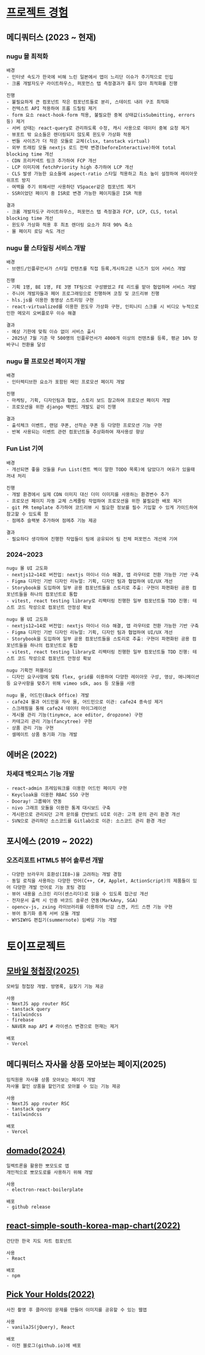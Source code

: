 # [프로젝트 경험](https://younggeun0.dev/project-experience)
## 메디쿼터스 (2023 ~ 현재)

### nugu 몰 최적화

```
배경
- 인터넷 속도가 한국에 비해 느린 일본에서 앱이 느리단 이슈가 주기적으로 인입
- 크롬 개발자도구 라이트하우스, 퍼포먼스 탭 측정결과가 좋지 않아 최적화를 진행

진행
- 불필요하게 큰 컴포넌트 작은 컴포넌트들로 분리, 스테이트 내려 구조 최적화
- 컨텍스트 API 적용하여 프롭 드릴링 제거
- form 요소 react-hook-form 적용, 불필요한 중복 상태값(isSubmitting, errors 등) 제거
- 서버 상태는 react-query로 관리하도록 수정, 캐시 사용으로 데이터 중복 요청 제거
- 뷰포트 밖 요소들은 렌더링되지 않도록 윈도우 가상화 적용
- 번들 사이즈가 더 작은 모듈로 교체(clsx, tanstack virtual)
- 외부 트래킹 모듈 nextjs 로드 전략 변경(beforeInteractive)하여 total blocking time 개선
- CDN 프리커넥트 링크 추가하여 FCP 개선
- LCP 이미지에 fetchPriority high 추가하여 LCP 개선
- CLS 발생 가능한 요소들에 aspect-ratio 스타일 적용하고 최소 높이 설정하여 레이아웃 쉬프트 방지
- 여백을 주기 위해서만 사용하던 VSpacer같은 컴포넌트 제거
- SSR이었던 페이지 중 ISR로 변경 가능한 페이지들은 ISR 적용

결과
- 크롬 개발자도구 라이트하우스, 퍼포먼스 탭 측정결과 FCP, LCP, CLS, total blocking time 개선
- 윈도우 가상화 적용 후 최초 렌더링 요소가 최대 90% 축소
- 몰 페이지 로딩 속도 개선
```

### nugu 몰 스타일링 서비스 개발

```
배경
- 브랜드/인플루언서가 스타일 컨텐츠를 직접 등록,게시하고픈 니즈가 있어 서비스 개발

진행
- 기획 1명, BE 1명, FE 3명 TF팀으로 구성됐었고 FE 리드를 맡아 협업하며 서비스 개발
- 주니어 개발자들과 페어 프로그래밍으로 진행하며 코칭 및 코드리뷰 진행
- hls.js를 이용한 동영상 스트리밍 구현
- react-virtualized를 이용한 윈도우 가상화 구현, 인피니티 스크롤 시 비디오 누적으로 인한 메모리 오버플로우 이슈 해결

결과
- 예상 기한에 맞춰 이슈 없이 서비스 출시
- 2025년 7월 기준 약 500명의 인플루언서가 4000개 이상의 컨텐츠를 등록, 평균 10% 장바구니 전환율 달성
```

### nugu 몰 프로모션 페이지 개발

```
배경
- 인터렉티브한 요소가 포함된 메인 프로모션 페이지 개발

진행
- 마케팅, 기획, 디자인팀과 협업, 스토리 보드 참고하여 프로모션 페이지 개발
- 프로모션을 위한 django 백앤드 개발도 같이 진행

결과
- 출석체크 이벤트, 랜덤 쿠폰, 선착순 쿠폰 등 다양한 프로모션 기능 구현
- 반복 사용되는 이벤트 관련 컴포넌트들 추상화하여 재사용성 향상
```

### Fun List 기여

```
배경
- 개선되면 좋을 것들을 Fun List(켄트 벡이 말한 TODO 목록)에 담았다가 여유가 있을때 꺼내 처리

진행
- 개발 환경에서 실제 CDN 이미지 대신 더미 이미지를 사용하는 환경변수 추가
- 프로모션 페이지 자동 교체 스케줄링 작업하여 프로모션을 위한 불필요한 배포 제거
- git PR template 추가하여 코드리뷰 시 필요한 정보를 필수 기입할 수 있게 가이드하여 참고할 수 있도록 함
- 점메추 슬랙봇 추가하여 점메추 기능 제공

결과
- 필요하다 생각하여 진행한 작업들이 팀에 공유되어 팀 전체 퍼포먼스 개선에 기여
```

### 2024~2023

```
nugu 몰 UI 고도화
- nextjs12→14로 버전업: nextjs 마이너 이슈 해결, 앱 라우터로 전환 가능한 기반 구축
- Figma 디자인 기반 디자인 리뉴얼: 기획, 디자인 팀과 협업하여 UI/UX 개선
- Storybook을 도입하여 일부 공용 컴포넌트들을 스토리로 추출: 구현이 파편화된 공용 컴포넌트들을 하나의 컴포넌트로 통합
- vitest, react testing library로 리팩터링 진행한 일부 컴포넌트들 TDD 진행: 테스트 코드 작성으로 컴포넌트 안정성 확보

nugu 몰 UI 고도화
- nextjs12→14로 버전업: nextjs 마이너 이슈 해결, 앱 라우터로 전환 가능한 기반 구축
- Figma 디자인 기반 디자인 리뉴얼: 기획, 디자인 팀과 협업하여 UI/UX 개선
- Storybook을 도입하여 일부 공용 컴포넌트들을 스토리로 추출: 구현이 파편화된 공용 컴포넌트들을 하나의 컴포넌트로 통합
- vitest, react testing library로 리팩터링 진행한 일부 컴포넌트들 TDD 진행: 테스트 코드 작성으로 컴포넌트 안정성 확보

nugu 기획전 퍼블리싱
- 디자인 요구사항에 맞춰 flex, grid를 이용하여 다양한 레이아웃 구성, 영상, 애니메이션 등 요구사항을 맞추기 위해 vimeo sdk, aos 등 모듈을 사용

nugu 몰, 어드민(Back Office) 개발
- cafe24 몰과 어드민을 자사 몰, 어드민으로 이관: cafe24 종속성 제거
- 스크래핑을 통해 cafe24 데이터 마이그레이션
- 게시물 관리 기능(tinymce, ace editor, dropzone) 구현
- 카테고리 관리 기능(fancytree) 구현
- 상품 관리 기능 구현
- 셀메이트 상품 동기화 기능 개발
```



## 에버온 (2022)

### 차세대 백오피스 기능 개발

```
- react-admin 프레임워크를 이용한 어드민 페이지 구현
- Keycloak을 이용한 RBAC SSO 구현
- Dooray! 그룹웨어 연동
- nivo 그래프 모듈을 이용한 통계 대시보드 구축
- 게시판으로 관리되던 고객 문의를 칸반보드 UI로 이관: 고객 문의 관리 환경 개선
- SVN으로 관리하던 소스코드를 Gitlab으로 이관: 소스코드 관리 환경 개선
```



## 포시에스 (2019 ~ 2022)

### 오즈리포트 HTML5 뷰어 솔루션 개발

```
- 다양한 브라우저 호환성(IE8~)을 고려하는 개발 경험
- 동일 로직을 사용하는 다양한 언어(C++, C#, Applet, ActionScript)의 제품들이 있어 다양한 개발 언어로 기능 포팅 경험
- 뷰어 내용을 스크린 리더(센스리더)로 읽을 수 있도록 접근성 개선
- 전자문서 출력 시 인증 바코드 솔루션 연동(MarkAny, SGA)
- opencv-js, zxing 라이브러리를 이용하여 인감 스캔, 카드 스캔 기능 구현
- 뷰어 동기화 중계 서버 모듈 개발
- WYSIWYG 편집기(summernote) 임베딩 기능 개발
```



# 토이프로젝트


## [모바일 청첩장(2025)](https://wedding-invitation-silk.vercel.app/)

```
모바일 청첩장 개발. 방명록, 길찾기 기능 제공

사용
- NextJS app router RSC
- tanstack query
- tailwindcss
- firebase
- NAVER map API # 라이센스 변경으로 현재는 제거

배포
- Vercel
```


## 메디쿼터스 자사몰 상품 모아보는 페이지(2025)

```
임직원용 자사몰 상품 모아보는 페이지 개발
자사몰 할인 상품을 할인가로 모아볼 수 있는 기능 제공

사용
- NextJS app router RSC
- tanstack query
- tailwindcss

배포
- Vercel
```


## [domado(2024)](https://github.com/younggeun0/domado)

```
일렉트론을 활용한 뽀모도로 앱
개인적으로 뽀모도로를 사용하기 위해 개발

사용
- electron-react-boilerplate

배포
- github release
```



## [react-simple-south-korea-map-chart(2022)](https://github.com/younggeun0/react-simple-south-korea-map-chart) 

```
간단한 한국 지도 차트 컴포넌트

사용
- React

배포
- npm
```


## [Pick Your Holds(2022)](https://github.com/younggeun0/PickYourHolds_React)

```
사진 촬영 후 클라이밍 문제를 만들어 이미지를 공유할 수 있는 웹앱

사용
- vanilaJS(jQuery), React

배포
- 이전 블로그(github.io)에 배포
```